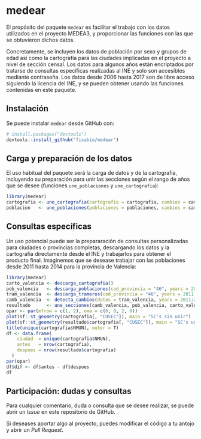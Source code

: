
medear
======

El propósito del paquete `medear` es facilitar el trabajo con los datos utilizados en el proyecto MEDEA3, y proporcionar las funciones con las que se obtuvieron dichos datos.

Concretamente, se incluyen los datos de población por sexo y grupos de edad así como la cartografía para las ciudades implicadas en el proyecto a nivel de sección censal. Los datos para algunos años están encriptados por tratarse de consultas específicas realizadas al INE y solo son accesibles mediante contraseña. Los datos desde 2006 hasta 2017 son de libre acceso siguiendo la licencia del INE, y se pueden obtener usando las funciones contenidas en este paquete.

Instalación
-----------

Se puede instalar `medear` desde GitHub con:

``` r
# install.packages("devtools")
devtools::install_github("fisabio/medear")
```

Carga y preparación de los datos
--------------------------------

El uso habitual del paquete será la carga de datos y de la cartografia, incluyendo su preparación para unir las secciones según el rango de años que se desee (funciones `une_poblaciones` y `une_cartografia`):

``` r
library(medear)
cartografia <- une_cartografia(cartografia = cartografia, cambios = cambios, years = 2008:2016)
poblacion   <- une_poblaciones(poblaciones = poblaciones, cambios = cambios, years = 2008:2016)
```

Consultas específicas
---------------------

Un uso potencial puede ser la prepararación de consultas personalizadas para ciudades o provincias completas, descargando los datos y la cartografía directamente desde el INE y trabajarlos para obtener el producto final. Imaginemos que se desease trabajar con las poblaciones desde 2011 hasta 2014 para la provincia de Valencia:

``` r
library(medear)
carto_valencia <- descarga_cartografia()
pob_valencia   <- descarga_poblaciones(cod_provincia = "46", years = 2011:2014, descarga = TRUE)
tram_valencia  <- descarga_trameros(cod_provincia = "46", years = 2011:2014, descarga = TRUE)
camb_valencia  <- detecta_cambios(datos = tram_valencia, years = 2011:2014)
resultado      <- une_secciones(camb_valencia, pob_valencia, carto_valencia, 2011:2014, 85)
opar <- par(mfrow = c(1, 2), oma = c(0, 0, 2, 0))
plot(sf::st_geometry(cartografia[, "CUSEC"]), main = "SC's sin unir")
plot(sf::st_geometry(resultado$cartografia[, "CUSEC"]), main = "SC's unidas")
title(unique(cartografia$NMUN), outer = T)
df <- data.frame(
    ciudad  = unique(cartografia$NMUN),
    antes   = nrow(cartografia),
    despues = nrow(resultado$cartografia)
  )
par(opar)
df$dif <- df$antes - df$despues
df
```

Participación: dudas y consultas
--------------------------------

Para cualquier comentario, duda o consulta que se desee realizar, se puede abrir un *Issue* en este repositorio de GitHub.

Si deseases aportar algo al proyecto, puedes modificar el código a tu antojo y abrir un *Pull Request*.
